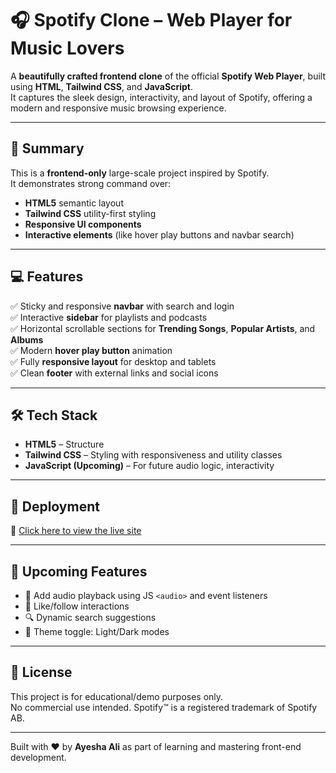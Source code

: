# 🎧 Spotify Clone – Web Player for Music Lovers

A **beautifully crafted frontend clone** of the official **Spotify Web Player**, built using **HTML**, **Tailwind CSS**, and **JavaScript**.  
It captures the sleek design, interactivity, and layout of Spotify, offering a modern and responsive music browsing experience.

---

## 📌 Summary

This is a **frontend-only** large-scale project inspired by Spotify.  
It demonstrates strong command over:

- **HTML5** semantic layout
- **Tailwind CSS** utility-first styling
- **Responsive UI components**
- **Interactive elements** (like hover play buttons and navbar search)


---

## 💻 Features

✅ Sticky and responsive **navbar** with search and login  
✅ Interactive **sidebar** for playlists and podcasts  
✅ Horizontal scrollable sections for **Trending Songs**, **Popular Artists**, and **Albums**  
✅ Modern **hover play button** animation  
✅ Fully **responsive layout** for desktop and tablets  
✅ Clean **footer** with external links and social icons  

---

## 🛠️ Tech Stack

- **HTML5** – Structure
- **Tailwind CSS** – Styling with responsiveness and utility classes
- **JavaScript (Upcoming)** – For future audio logic, interactivity

---

## 🚀 Deployment

🔗 [Click here to view the live site](https://ayeshasspotifyclone.netlify.app/)

---

## 🧩 Upcoming Features

- 🎵 Add audio playback using JS `<audio>` and event listeners  
- 💚 Like/follow interactions  
- 🔍 Dynamic search suggestions  
- 🎨 Theme toggle: Light/Dark modes

---

## 📝 License

This project is for educational/demo purposes only.  
No commercial use intended. Spotify™ is a registered trademark of Spotify AB.

---

Built with ❤️ by **Ayesha Ali** as part of learning and mastering front-end development.


